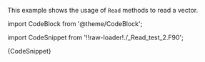 This example shows the usage of `Read` methods to read a vector.


import CodeBlock from '@theme/CodeBlock';

import CodeSnippet from '!!raw-loader!./_Read_test_2.F90';

<CodeBlock language="fortran">{CodeSnippet}</CodeBlock>

